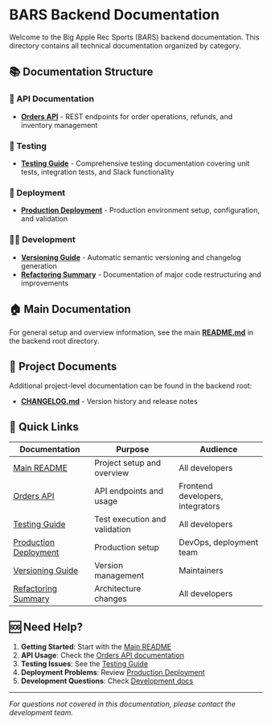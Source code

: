 # BARS Backend Documentation

Welcome to the Big Apple Rec Sports (BARS) backend documentation. This directory contains all technical documentation organized by category.

## 📚 Documentation Structure

### 🔌 API Documentation
- **[Orders API](api/orders.md)** - REST endpoints for order operations, refunds, and inventory management

### 🧪 Testing
- **[Testing Guide](testing/README.md)** - Comprehensive testing documentation covering unit tests, integration tests, and Slack functionality

### 🚀 Deployment
- **[Production Deployment](deployment/production.md)** - Production environment setup, configuration, and validation

### 👨‍💻 Development
- **[Versioning Guide](development/versioning.md)** - Automatic semantic versioning and changelog generation
- **[Refactoring Summary](development/refactoring.md)** - Documentation of major code restructuring and improvements

## 🏠 Main Documentation

For general setup and overview information, see the main **[README.md](../README.md)** in the backend root directory.

## 📝 Project Documents

Additional project-level documentation can be found in the backend root:
- **[CHANGELOG.md](../CHANGELOG.md)** - Version history and release notes

## 🔗 Quick Links

| Documentation | Purpose | Audience |
|---------------|---------|----------|
| [Main README](../README.md) | Project setup and overview | All developers |
| [Orders API](api/orders.md) | API endpoints and usage | Frontend developers, integrators |
| [Testing Guide](testing/README.md) | Test execution and validation | All developers |
| [Production Deployment](deployment/production.md) | Production setup | DevOps, deployment team |
| [Versioning Guide](development/versioning.md) | Version management | Maintainers |
| [Refactoring Summary](development/refactoring.md) | Architecture changes | All developers |

## 🆘 Need Help?

1. **Getting Started**: Start with the [Main README](../README.md)
2. **API Usage**: Check the [Orders API documentation](api/orders.md)
3. **Testing Issues**: See the [Testing Guide](testing/README.md)
4. **Deployment Problems**: Review [Production Deployment](deployment/production.md)
5. **Development Questions**: Check [Development docs](development/)

---

*For questions not covered in this documentation, please contact the development team.* 